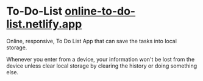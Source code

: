 # To-Do-List <a href="https://online-to-do-list.netlify.app/">online-to-do-list.netlify.app</a>
Online, responsive, To Do List App that can save the tasks into local storage.

Whenever you enter from a device, your information won't be lost from the device unless clear local storage by clearing the history or doing something else.
